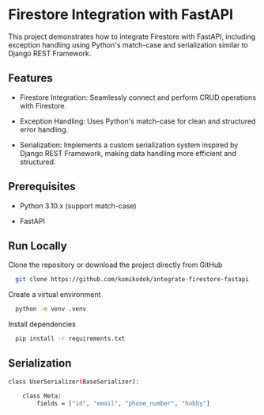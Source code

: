
# Firestore Integration with FastAPI

This project demonstrates how to integrate Firestore with FastAPI, including exception handling using Python's match-case and serialization similar to Django REST Framework.

## Features

- Firestore Integration: Seamlessly connect and perform CRUD operations with Firestore.

- Exception Handling: Uses Python's match-case for clean and structured error handling.

- Serialization: Implements a custom serialization system inspired by Django REST Framework, making data handling more efficient and structured.

## Prerequisites

- Python 3.10.x (support match-case)

- FastAPI
## Run Locally

Clone the repository or download the project directly from GitHub

```bash
  git clone https://github.com/komikodok/integrate-firestore-fastapi
```

Create a virtual environment

```bash
  python -m venv .venv
```

Install dependencies

```bash
  pip install -r requirements.txt
```

## Serialization

```bash
class UserSerializer(BaseSerializer):

    class Meta:
        fields = ["id", "email", "phone_number", "hobby"]
```